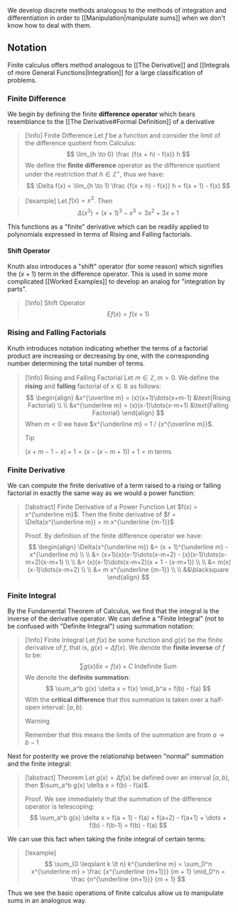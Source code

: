 We develop discrete methods analogous to the methods of integration and differentiation in order to [[Manipulation|manipulate sums]] when we don't know how to deal with them.

## Notation

Finite calculus offers method analogous to [[The Derivative]] and [[Integrals of more General Functions|Integration]] for a large classification of problems.

### Finite Difference

We begin by defining the finite **difference operator** which bears resemblance to the [[The Derivative#Formal Definition]] of a derivative

> [!info] Finite Difference
> Let $f$ be a function and consider the limit of the difference quotient from Calculus:
> $$
> \lim_{h \to 0} \frac {f(x + h) - f(x)} h
> $$
> We define the **finite difference** operator as the difference quotient under the restriction that $h \in \mathbb{Z}^+$, thus we have:
> $$
> \Delta f(x) = \lim_{h \to 1} \frac {f(x + h) - f(x)} h = f(x + 1) - f(x)
> $$

> [!example]
> Let $f(x) = x^3$. Then
> $$
> \Delta (x^3) = (x + 1)^3  - x^3 = 3x^2 + 3x + 1
> $$

This functions as a "finite" derivative which can be readily applied to polynomials expressed in terms of Rising and Falling factorials.

#### Shift Operator

Knuth also introduces a "shift" operator (for some reason) which signifies the $(x + 1)$ term in the difference operator. This is used in some more complicated [[Worked Examples]] to develop an analog for "integration by parts".

> [!info] Shift Operator
> $$
> E f(x) = f(x + 1)
> $$

### Rising and Falling Factorials

Knuth introduces notation indicating whether the terms of a factorial product are increasing or decreasing by one, with the corresponding number determining the total number of terms.

> [!info] Rising and Falling Factorial
> Let $m \in \mathbb{Z}, \; m \gt 0$. We define the **rising** and **falling** factorial of $x \in \mathbb{R}$ as follows:
> $$
> \begin{align}
> &x^{\overline m} = (x)(x+1)\dots(x+m-1) &\text{Rising Factorial} \\ \\
> &x^{\underline m} = (x)(x-1)\dots(x-m+1) &\text{Falling Factorial}
> \end{align}
> $$
> When $m \lt 0$ we have $x^{\underline m} = 1 / {x^{\overline m}}$.
>>[!tip]
>>$(x + m - 1 - x) + 1 = (x - (x - m + 1)) + 1 = m \; \text{terms}$

### Finite Derivative

We can compute the finite derivative of a term raised to a rising or falling factorial in exactly the same way as we would a power function:

> [!abstract] Finite Derivative of a Power Function
> Let $f(x) = x^{\underline m}$. Then the finite derivative of $f = \Delta(x^{\underline m}) = m x^{\underline {m-1}}$
>
> Proof.
> By definition of the finite difference operator we have:
> $$
> \begin{align}
> \Delta(x^{\underline m}) &= (x + 1)^{\underline m} - x^{\underline m} \\ \\
> &= (x+1)(x)(x-1)\dots(x-m+2) - (x)(x-1)\dots(x-m+2)(x-m+1) \\ \\
> &= (x)(x-1)\dots(x-m+2)(x + 1 - (x-m+1)) \\ \\
> &= m(x)(x-1)\dots(x-m+2) \\ \\
> &= m x^{\underline {m-1}} \\ \\
> &&\blacksquare
> \end{align}
> $$

### Finite Integral

By the Fundamental Theorem of Calculus, we find that the integral is the inverse of the derivative operator. We can define a "Finite Integral" (not to be confused with "Definite Integral") using summation notation:

> [!info] Finite Integral
> Let $f(x)$ be some function and $g(x)$ be the finite derivative of $f$, that is, $g(x) = \Delta f(x)$. We denote the **finite inverse** of $f$ to be:
> $$
> \sum g(x) \delta x = f(x) + C \; \text{Indefinite Sum}
> $$
> We denote the **definite summation**:
> $$
> \sum_a^b g(x) \delta x = f(x) \mid_b^a = f(b) - f(a)
> $$
> With the **critical difference** that this summation is taken over a half-open interval: $[a, b)$.
>> [!warning]
>> Remember that this means the limits of the summation are from $a \to b-1$

Next for posterity we prove the relationship between  "normal" summation and the finite integral:

> [!abstract] Theorem
> Let $g(x) = \Delta f(x)$ be defined over an interval $[a, b)$, then $\sum_a^b g(x) \delta x = f(b) - f(a)$.
>
> Proof.
> We see immediately that the summation of the difference operator is telescoping:
> $$
> \sum_a^b g(x) \delta x
> = f(a + 1) - f(a) + f(a+2) - f(a+1) + \dots + f(b) - f(b-1)
> = f(b) - f(a)
> $$

We can use this fact when taking the finite integral of certain terms:

> [!example]
> $$
> \sum_{0 \leqslant k \lt n} k^{\underline m}
> = \sum_0^n x^{\underline m}
> = \frac {x^{\underline {m+1}}} {m + 1} \mid_0^n
> = \frac {n^{\underline {m+1}}} {m + 1}
> $$

Thus we see the basic operations of finite calculus allow us to manipulate sums in an analogous way.